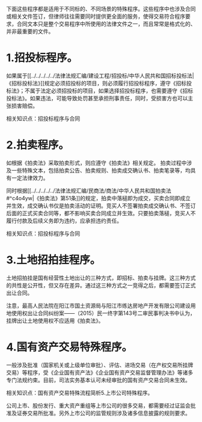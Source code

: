 下面这些程序都是适用于不同标的、不同场景的特殊程序。这些程序中也涉及合同或相关文件签订，但律师往往需要同时提供更全面的服务，使得交易符合程序要求，合同文本只是整个交易程序中所使用的法律文件之一，而且常常是格式化的、并非最重要的文件。
# 1.招投标程序。
如果属于[[../../../../../法律法规汇编/建设工程/招投标/中华人民共和国招标投标法|《招标投标法》]]规定必须招投标的项目，则必须履行招投标程序，遵守《招标投标法》；不属于法定必须招投标的项目，如果选择招投标程序，也需要遵守《招标投标法》。如果违法，可能导致处罚甚至承担刑事责任，同时，受损害方也可以主张损害赔偿。

相关知识点：招投标程序与合同
# 2.拍卖程序。
如根据《拍卖法》采取拍卖形式，则应遵守《拍卖法》相关规定。
拍卖过程中涉及一些特殊文本，包括拍卖公告、拍卖规则、拍卖成交确认书、拍卖笔录等，均具有一定法律效力。

同时根据[[../../../../../法律法规汇编/民商法/商法/中华人民共和国拍卖法#^c4o4yw|《拍卖法》第51条]]的规定，拍卖中落槌即为成交，买卖合同即成立并生效，成交确认书仅是拍卖活动的证明。竞买人不签署拍卖成交确认书、不签订后面的正式买卖合同等，都不影响买卖合同成立并生效。只要拍卖落槌，竞买人不履行付款及后续义务即为违约，应承担违约责任。

相关知识点：招投标程序与合同
# 3.土地招拍挂程序。
土地招拍挂是国有经营性土地出让的三种方式，即招标、拍卖与挂牌。这三种方式的共性是公开性，但又存在差异。通过这三种方式之一竞得之后，都需要签订正式出让合同。

注意，最高人民法院在阳江市国土资源局与阳江市练达房地产开发有限公司建设用地使用权出让合同纠纷案——（2015）民一终字第143号二审民事判决书中认为，挂牌出让土地使用权不应适用《拍卖法》。
# 4.国有资产交易特殊程序。
一般涉及批准（国家机关或上级单位审批）、评估、进场交易（在产权交易所挂牌交易）等程序，受《企业国有资产法》《企业国有资产交易监督管理办法》等诸多专门法规约束。目前，司法实务基本认可未经审批的国有资产交易合同未生效。

相关知识点：国有资产交易特殊流程简析5.上市公司特殊程序。

公司上市、股份发行、重大资产重组等上市公司的很多交易，都需要经过证监会批准及证券交易所批准。另外上市公司的监管规则涉及诸多信息披露的规则要求。